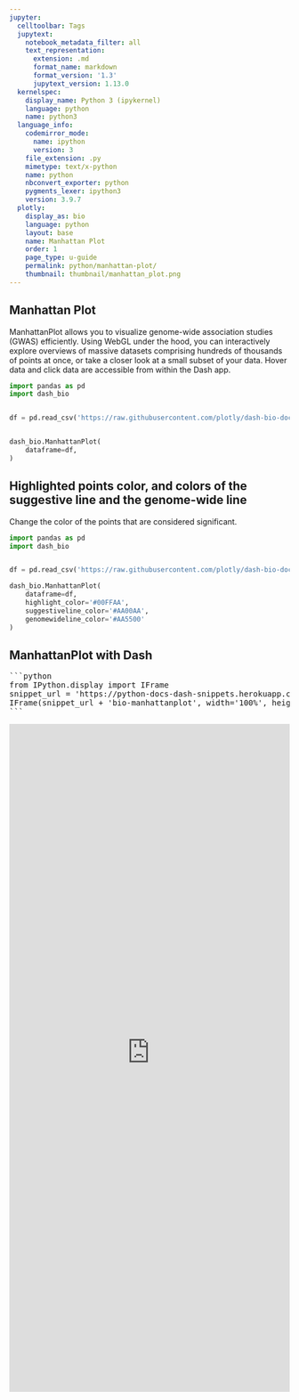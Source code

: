 ```yaml
---
jupyter:
  celltoolbar: Tags
  jupytext:
    notebook_metadata_filter: all
    text_representation:
      extension: .md
      format_name: markdown
      format_version: '1.3'
      jupytext_version: 1.13.0
  kernelspec:
    display_name: Python 3 (ipykernel)
    language: python
    name: python3
  language_info:
    codemirror_mode:
      name: ipython
      version: 3
    file_extension: .py
    mimetype: text/x-python
    name: python
    nbconvert_exporter: python
    pygments_lexer: ipython3
    version: 3.9.7
  plotly:
    display_as: bio
    language: python
    layout: base
    name: Manhattan Plot
    order: 1
    page_type: u-guide
    permalink: python/manhattan-plot/
    thumbnail: thumbnail/manhattan_plot.png
---
```


## Manhattan Plot
ManhattanPlot allows you to visualize genome-wide association studies (GWAS) efficiently. Using WebGL under the hood, you can interactively explore overviews of massive datasets comprising hundreds of thousands of points at once, or take a closer look at a small subset of your data. Hover data and click data are accessible from within the Dash app.

```python
import pandas as pd
import dash_bio


df = pd.read_csv('https://raw.githubusercontent.com/plotly/dash-bio-docs-files/master/manhattan_data.csv')


dash_bio.ManhattanPlot(
    dataframe=df,
)
```

## Highlighted points color, and colors of the suggestive line and the genome-wide line
Change the color of the points that are considered significant.

```python
import pandas as pd
import dash_bio


df = pd.read_csv('https://raw.githubusercontent.com/plotly/dash-bio-docs-files/master/manhattan_data.csv')

dash_bio.ManhattanPlot(
    dataframe=df,
    highlight_color='#00FFAA',
    suggestiveline_color='#AA00AA',
    genomewideline_color='#AA5500'
)
```

## ManhattanPlot with Dash

<pre hide_code="true">
```python
from IPython.display import IFrame
snippet_url = 'https://python-docs-dash-snippets.herokuapp.com/python-docs-dash-snippets/'
IFrame(snippet_url + 'bio-manhattanplot', width='100%', height=1200)
```
</pre>

<iframe src="https://python-docs-dash-snippets.herokuapp.com/python-docs-dash-snippets/bio-manhattanplot" width="100%" height="1200" style="border:none;"></iframe>
